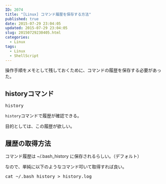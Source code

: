 ```yaml
---
ID: 2074
title: "[Linux] コマンド履歴を保存する方法"
published: true
date: 2015-07-29 23:04:05
updated: 2015-07-29 23:04:05
slug: 20150729230405.html
categories:
  - Linux
tags:
  - Linux
  - ShellScript
---
```


操作手順をメモとして残しておくために、コマンドの履歴を保存する必要があった。

<!--more-->
<h2>historyコマンド</h2>
<pre class="cmd">history</pre>
<code>history</code>コマンドで履歴が確認できる。

目的としては、この履歴が欲しい。

<h2>履歴の取得方法</h2>
コマンド履歴は ~/.bash_history に保存されるらしい。（デフォルト）

なので、単純に以下のようなコマンド叩いて取得すれば良い。

<pre class="cmd">cat ~/.bash_history > history.log</pre>

